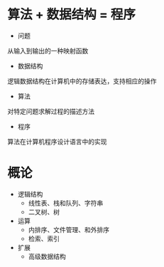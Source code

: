 # 算法 + 数据结构 = 程序

- 问题

从输入到输出的一种映射函数

- 数据结构

逻辑数据结构在计算机中的存储表达，支持相应的操作

- 算法

对特定问题求解过程的描述方法

- 程序

算法在计算机程序设计语言中的实现

# 概论

- 逻辑结构
  - 线性表、栈和队列、字符串
  - 二叉树、树
- 运算
  - 内排序、文件管理、和外排序
  - 检索、索引
- 扩展
  - 高级数据结构
